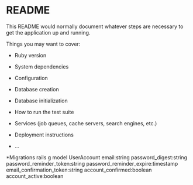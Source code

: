 # README

This README would normally document whatever steps are necessary to get the
application up and running.

Things you may want to cover:

* Ruby version

* System dependencies

* Configuration

* Database creation

* Database initialization

* How to run the test suite

* Services (job queues, cache servers, search engines, etc.)

* Deployment instructions

* ...

*Migrations
rails g model UserAccount email:string password_digest:string password_reminder_token:string password_reminder_expire:timestamp email_confirmation_token:string account_confirmed:boolean  account_active:boolean